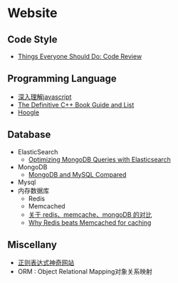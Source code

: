 # Website
## Code Style
  + [Things Everyone Should Do: Code Review](http://goodmath.scientopia.org/2011/07/06/things-everyone-should-do-code-review/)

## Programming Language
 + [深入理解javascript](http://www.cnblogs.com/TomXu/archive/2011/12/15/2288411.html)
 + [The Definitive C++ Book Guide and List](http://stackoverflow.com/questions/388242/the-definitive-c-book-guide-and-list)
 + [Hoogle](https://www.haskell.org/hoogle/)
 
## Database
 + ElasticSearch 
   * [Optimizing MongoDB Queries with       Elasticsearch](https://www.compose.io/articles/optimizing-mongodb-queries-with-elasticsearch/)
 + MongoDB
   * [MongoDB and MySQL Compared](https://www.mongodb.com/compare/mongodb-mysql)
 + Mysql
 + 内存数据库
   * Redis
   * Memcached
   * [关于 redis、memcache、mongoDB 的对比](http://yang.u85.us/memcache_redis_mongodb.pdf)
   * [Why Redis beats Memcached for caching](http://www.infoworld.com/article/2825890/application-development/why-redis-beats-memcached-for-caching.html)
   
## Miscellany
 + [正则表达式神奇网站](http://www.regexper.com)
 + ORM : Object Relational Mapping对象关系映射
 
